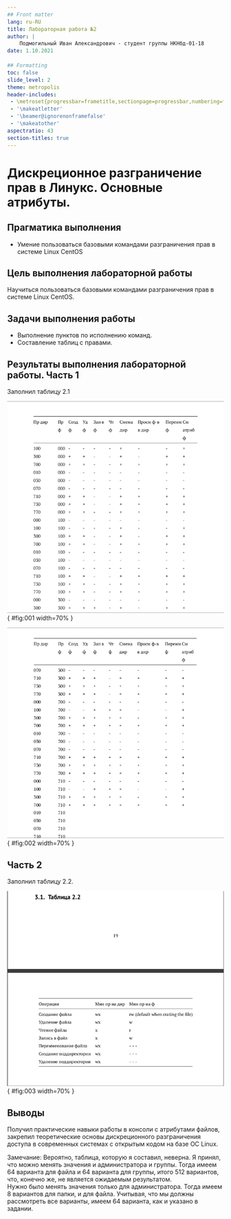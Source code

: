 ```yaml
---
## Front matter
lang: ru-RU
title: Лабораторная работа №2
author: |
	Подмогильный Иван Александрович - студент группы НКНбд-01-18
date: 1.10.2021

## Formatting
toc: false
slide_level: 2
theme: metropolis
header-includes:
 - \metroset{progressbar=frametitle,sectionpage=progressbar,numbering=fraction}
 - '\makeatletter'
 - '\beamer@ignorenonframefalse'
 - '\makeatother'
aspectratio: 43
section-titles: true
---
```


# Дискреционное разграничение прав в Линукс. Основные атрибуты.

## Прагматика выполнения

- Умение пользоваться базовыми командами разграничения прав в системе Linux CentOS

## Цель выполнения лабораторной работы

Научиться пользоваться базовыми командами разграничения прав в системе Linux CentOS.

## Задачи выполнения работы

- Выполнение пунктов по исполнению команд.
- Составление таблиц с правами.

## Результаты выполнения лабораторной работы. Часть 1

Заполнил таблицу 2.1

![Таблица 1$\label{fig8}$](../images/table11.png){ #fig:001 width=70% }

![Таблица 1$\label{fig8}$](../images/table12.png){ #fig:002 width=70% }

## Часть 2

Заполнил таблицу 2.2.

![Таблица 2$\label{fig13}$](../images/table2.png){ #fig:003 width=70% }


## Выводы

Получил практические навыки работы в консоли с атрибутами файлов, закрепил теоретические основы дискреционного разграничения доступа в современных системах с открытым кодом на базе ОС Linux.

Замечание: Вероятно, таблица, которую я составил, неверна. Я принял, что можно менять значения и администратора и группы. Тогда имеем 64 варианта для файла и 64 варианта для группы, итого 512 вариантов, что, конечно же, не является ожидаемым результатом.  
Нужно было менять значения только для администратора. Тогда имеем 8 вариантов для папки, и для файла. Учитывая, что мы должны рассмотреть все варианты, имеем 64 варианта, как и указано в задании.
